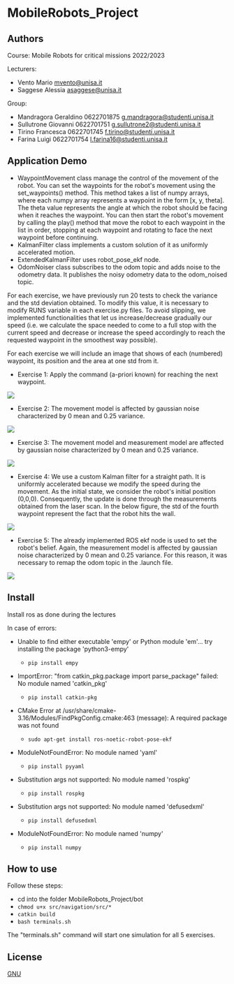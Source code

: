 # MobileRobots_Project

## Authors
Course: Mobile Robots for critical missions 2022/2023
 
Lecturers: 
* Vento Mario	       mvento@unisa.it
* Saggese Alessia    asaggese@unisa.it
 
Group:
* Mandragora Geraldino 0622701875    g.mandragora@studenti.unisa.it
* Sullutrone Giovanni  0622701751    g.sullutrone2@studenti.unisa.it
* Tirino Francesca     0622701745    f.tirino@studenti.unisa.it
* Farina Luigi         0622701754    l.farina16@studenti.unisa.it

## Application Demo
* WaypointMovement class manage the control of the movement of the robot. You can set the waypoints for the robot's movement using the set_waypoints() method. This method takes a list of numpy arrays, where each numpy array represents a waypoint in the form [x, y, theta]. The theta value represents the angle at which the robot should be facing when it reaches the waypoint.
You can then start the robot's movement by calling the play() method that move the robot to each waypoint in the list in order, stopping at each waypoint and rotating to face the next waypoint before continuing.
* KalmanFilter class implements a custom solution of it as uniformly accelerated motion.
* ExtendedKalmanFilter uses robot_pose_ekf node.
* OdomNoiser class subscribes to the odom topic and adds noise to the odometry data. It publishes the noisy odometry data to the odom_noised topic.

For each exercise, we have previously run 20 tests to check the variance and the std deviation obtained. To modify this value, it is necessary to modify RUNS variable in each exercise.py files. 
To avoid slipping, we implemented functionalities that let us increase/decrease gradually our speed (i.e. we calculate the space needed to come to a full stop with the current speed and decrease or increase the speed accordingly to reach the requested waypoint in the smoothest way possible).

For each exercise we will include an image that shows of each (numbered) waypoint, its position and the area at one std from it.

* Exercise 1:
Apply the command (a-priori known) for reaching the next waypoint. 
<img src="/bot/src/navigation/images/Figure_1.png"/>

* Exercise 2:
The movement model is affected by gaussian noise characterized by 0 mean and 0.25 variance.
<img src="/bot/src/navigation/images/Figure_2.png"/>

* Exercise 3:
The movement model and measurement model are affected by gaussian noise characterized by 0 mean and 0.25 variance. 
<img src="/bot/src/navigation/images/Figure_3.png"/>

* Exercise 4:
We use a custom Kalman filter for a straight path. It is uniformly accelerated because we modify the speed during the movement. As the initial state, we consider the robot's initial position (0,0,0). Consequently, the update is done through the measurements obtained from the laser scan. In the below figure, the std of the fourth waypoint represent the fact that the robot hits the wall.
<img src="/bot/src/navigation/images/Figure_4.png"/>

* Exercise 5:
The already implemented ROS ekf node is used to set the robot's belief. Again, the measurement model is affected by gaussian noise characterized by 0 mean and 0.25 variance. For this reason, it was necessary to remap the odom topic in the .launch file.
<img src="/bot/src/navigation/images/Figure_5.png"/>

## Install
Install ros as done during the lectures 

In case of errors:
* Unable to find either executable 'empy' or Python module 'em'...  try installing the package 'python3-empy'

  * ```pip install empy ```

* ImportError: "from catkin_pkg.package import parse_package" failed: No module named 'catkin_pkg'

  * ```pip install catkin-pkg``` 
  
* CMake Error at /usr/share/cmake-3.16/Modules/FindPkgConfig.cmake:463 (message): A required package was not found

  * ```sudo apt-get install ros-noetic-robot-pose-ekf``` 

* ModuleNotFoundError: No module named 'yaml'

  * ```pip install pyyaml``` 

* Substitution args not supported:  No module named 'rospkg'

  * ```pip install rospkg``` 

* Substitution args not supported:  No module named 'defusedxml'

  * ```pip install defusedxml``` 

* ModuleNotFoundError: No module named 'numpy'

  * ```pip install numpy``` 


## How to use
Follow these steps:
* cd into the folder MobileRobots_Project/bot
* ```chmod u+x src/navigation/src/*``` 
* ```catkin build``` 
* ```bash terminals.sh``` 

The "terminals.sh" command will start one simulation for all 5 exercises.

## License
[GNU](https://choosealicense.com/licenses/gpl-3.0/)
